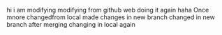 hi
i am modifying
modifying from github web
doing it again haha
Once mnore
changedfrom local
made changes in new branch
changed in new branch after merging
changing in local again
